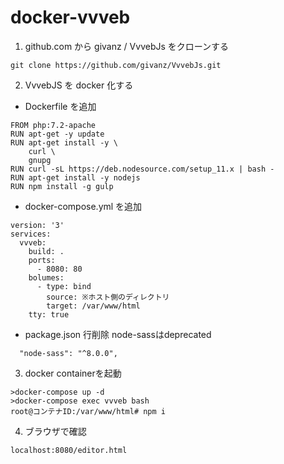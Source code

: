 # docker-vvveb

1. github.com から givanz / VvvebJs をクローンする

```
git clone https://github.com/givanz/VvvebJs.git
```

2. VvvebJS を docker 化する
 - Dockerfile を追加

```
FROM php:7.2-apache
RUN apt-get -y update
RUN apt-get install -y \
    curl \
    gnupg
RUN curl -sL https://deb.nodesource.com/setup_11.x | bash -
RUN apt-get install -y nodejs
RUN npm install -g gulp
```

 - docker-compose.yml を追加

```
version: '3'
services:
  vvveb:
    build: .
    ports:
      - 8080: 80
    bolumes:
      - type: bind
        source: ※ホスト側のディレクトリ
        target: /var/www/html
    tty: true
```

 - package.json 行削除 node-sassはdeprecated

 ```
   "node-sass": "^8.0.0",
 ```

3. docker containerを起動

```
>docker-compose up -d
>docker-compose exec vvveb bash
root@コンテナID:/var/www/html# npm i
```

4. ブラウザで確認

```
localhost:8080/editor.html
```

